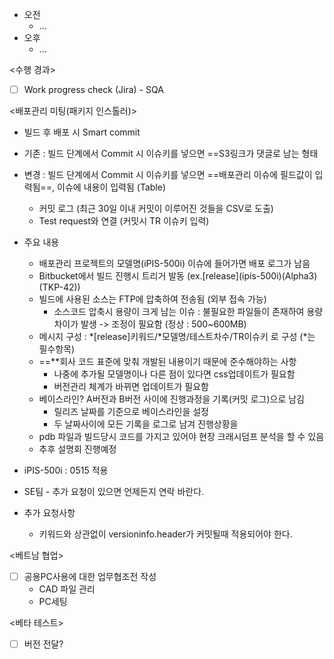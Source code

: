 - 오전
	- ...
- 오후
	- ...

<수행 경과>
- [ ] Work progress check (Jira) - SQA

<배포관리 미팅(패키지 인스톨러)>
- 빌드 후 배포 시 Smart commit
- 기존 : 빌드 단계에서 Commit 시 이슈키를 넣으면 ==S3링크가 댓글로 남는 형태
- 변경 : 빌드 단계에서 Commit 시 이슈키를 넣으면 ==배포관리 이슈에 필드값이 입력됨==, 이슈에 내용이 입력됨 (Table)
	- 커밋 로그 (최근 30일 이내 커밋이 이루어진 것들을 CSV로 도출)
	- Test request와 연결 (커밋시 TR 이슈키 입력)
- 주요 내용
	- 배포관리 프로젝트의 모델명(iPIS-500i) 이슈에 들어가면 배포 로그가 남음
	- Bitbucket에서 빌드 진행시 트리거 발동 (ex.\[release](ipis-500i)(Alpha3)(TKP-42))
	- 빌드에 사용된 소스는 FTP에 압축하여 전송됨 (외부 접속 가능)
		- 소스코드 압축시 용량이 크게 남는 이슈 : 불필요한 파일들이 존재하여 용량 차이가 발생 -> 조정이 필요함 (정상 : 500~600MB)
	- 메시지 구성 : \*\[release]키워드/\*모델명/테스트차수/TR이슈키 로 구성 (\*는 필수항목)
	- ==**회사 코드 표준에 맞춰 개발된 내용이기 때문에 준수해야하는 사항
		- 나중에 추가될 모델명이나 다른 점이 있다면 css업데이트가 필요함
		- 버전관리 체계가 바뀌면 업데이트가 필요함
	- 베이스라인? A버전과 B버전 사이에 진행과정을 기록(커밋 로그)으로 남김
		- 릴리즈 날짜를 기준으로 베이스라인을 설정
		- 두 날짜사이에 모든 기록을 로그로 남겨 진행상황을 
	- pdb 파일과 빌드당시 코드를 가지고 있어야 현장 크래시덤프 분석을 할 수 있음 
	- 추후 설명회 진행예정

- iPIS-500i : 0515 적용

- SE팀 - 추가 요청이 있으면 언제든지 연락 바란다.

- 추가 요청사항
	- 키워드와 상관없이 versioninfo.header가 커밋될때 적용되어야 한다.

<베트남 협업>
- [ ] 공용PC사용에 대한 업무협조전 작성
	- CAD 파일 관리 
	- PC세팅

<베타 테스트>
- [ ] 버전 전달?